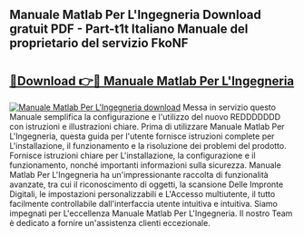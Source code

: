 ## Manuale Matlab Per L'Ingegneria Download gratuit PDF - Part-t1t Italiano Manuale del proprietario del servizio FkoNF

# <h2><a href="http://dfbh1mh.blite.top/?on=Manuale+Matlab+Per+L%27Ingegneria">🔗Download 👉🔴 Manuale Matlab Per L'Ingegneria</a></h2>

[![Manuale Matlab Per L'Ingegneria download](https://i.imgur.com/lujVjoI.png)](http://dfbh1mh.blite.top/?on=Manuale+Matlab+Per+L%27Ingegneria)
Messa in servizio questo Manuale semplifica la configurazione e l'utilizzo del nuovo REDDDDDDD con istruzioni e illustrazioni chiare. Prima di utilizzare Manuale Matlab Per L'Ingegneria, questa guida per l'utente fornisce istruzioni complete per L'installazione, il funzionamento e la risoluzione dei problemi del prodotto. Fornisce istruzioni chiare per L'installazione, la configurazione e il funzionamento, nonché importanti informazioni sulla sicurezza. Manuale Matlab Per L'Ingegneria ha un'impressionante raccolta di funzionalità avanzate, tra cui il riconoscimento di oggetti, la scansione Delle Impronte Digitali, le impostazioni personalizzabili e L'Accesso multiutente, il tutto facilmente controllabile dall'interfaccia utente intuitiva e intuitiva. Siamo impegnati per L'eccellenza Manuale Matlab Per L'Ingegneria. Il nostro Team è dedicato a fornire un'assistenza clienti eccezionale.

